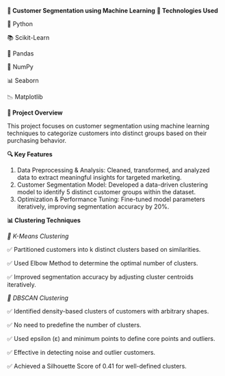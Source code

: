**📌 Customer Segmentation using Machine Learning**
**🔧 Technologies Used**

🐍 Python

📚 Scikit-Learn

🐼 Pandas

🔢 NumPy

📊 Seaborn

📉 Matplotlib

**🚀 Project Overview**

This project focuses on customer segmentation using machine learning techniques to categorize customers into distinct groups based on their purchasing behavior.

**🔍 Key Features**

1. Data Preprocessing & Analysis: Cleaned, transformed, and analyzed data to extract meaningful insights for targeted marketing.
2. Customer Segmentation Model: Developed a data-driven clustering model to identify 5 distinct customer groups within the dataset.
3. Optimization & Performance Tuning: Fine-tuned model parameters iteratively, improving segmentation accuracy by 20%.

**📊 Clustering Techniques**

*📌 K-Means Clustering*

✅ Partitioned customers into k distinct clusters based on similarities.

✅ Used Elbow Method to determine the optimal number of clusters.

✅ Improved segmentation accuracy by adjusting cluster centroids iteratively.

*📌 DBSCAN Clustering*

✅ Identified density-based clusters of customers with arbitrary shapes.

✅ No need to predefine the number of clusters.

✅ Used epsilon (ε) and minimum points to define core points and outliers.

✅ Effective in detecting noise and outlier customers.

✅ Achieved a Silhouette Score of 0.41 for well-defined clusters.
